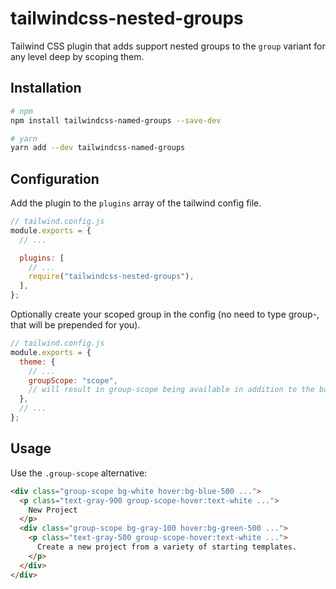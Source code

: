 # tailwindcss-nested-groups

Tailwind CSS plugin that adds support nested groups to the `group` variant for any level deep by scoping them.

## Installation

```sh
# npm
npm install tailwindcss-named-groups --save-dev

# yarn
yarn add --dev tailwindcss-named-groups
```

## Configuration

Add the plugin to the `plugins` array of the tailwind config file.  

```js
// tailwind.config.js
module.exports = {
  // ...

  plugins: [
    // ...
    require("tailwindcss-nested-groups"),
  ],
};
```

Optionally create your scoped group in the config (no need to type group-, that will be prepended for you).

```js
// tailwind.config.js
module.exports = {
  theme: {
    // ...
    groupScope: "scope",
    // will result in group-scope being available in addition to the base group
  },
  // ...
};
```

## Usage

Use the `.group-scope` alternative:

```html
<div class="group-scope bg-white hover:bg-blue-500 ...">
  <p class="text-gray-900 group-scope-hover:text-white ...">
    New Project
  </p>
  <div class="group-scope bg-gray-100 hover:bg-green-500 ...">
    <p class="text-gray-500 group-scope-hover:text-white ...">
      Create a new project from a variety of starting templates.
    </p>
  </div>
</div>
```
